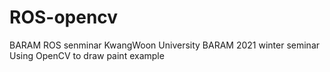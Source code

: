 # ROS-opencv

BARAM ROS senminar KwangWoon University BARAM 2021 winter seminar Using OpenCV to draw paint example
